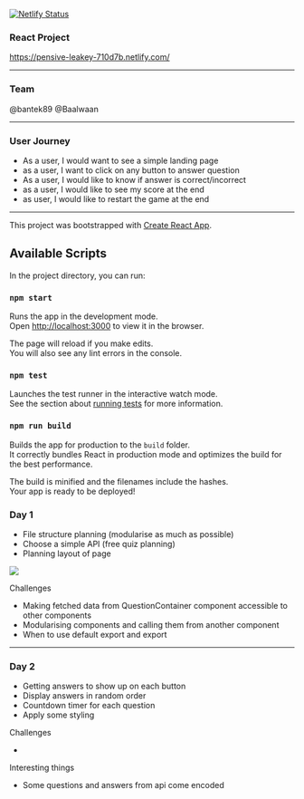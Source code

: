 [![Netlify Status](https://api.netlify.com/api/v1/badges/0d0495da-9f6e-4448-ada0-70dc5214bcce/deploy-status)](https://app.netlify.com/sites/pensive-leakey-710d7b/deploys)

### React Project

https://pensive-leakey-710d7b.netlify.com/

---
### Team

@bantek89
@Baalwaan

---

### User Journey

- As a user, I would want to see a simple landing page
- as a user, I want to click on any button to answer question
- As a user, I would like to know if answer is correct/incorrect
- as a user, I would like to see my score at the end 
- as user, I would like to restart the game at the end


---

This project was bootstrapped with [Create React App](https://github.com/facebook/create-react-app).

## Available Scripts

In the project directory, you can run:

### `npm start`

Runs the app in the development mode.<br>
Open [http://localhost:3000](http://localhost:3000) to view it in the browser.

The page will reload if you make edits.<br>
You will also see any lint errors in the console.

### `npm test`

Launches the test runner in the interactive watch mode.<br>
See the section about [running tests](https://facebook.github.io/create-react-app/docs/running-tests) for more information.

### `npm run build`

Builds the app for production to the `build` folder.<br>
It correctly bundles React in production mode and optimizes the build for the best performance.

The build is minified and the filenames include the hashes.<br>
Your app is ready to be deployed!





### Day 1
	
- File structure planning (modularise as much as possible)
- Choose a simple API (free quiz planning)
- Planning layout of page


![](https://i.imgur.com/GbGe1W1.png)


Challenges 

- Making fetched data from QuestionContainer component accessible to other components
- Modularising components and calling them from another component
- When to use default export and export

---

### Day 2

- Getting answers to show up on each button
- Display answers in random order
- Countdown timer for each question
- Apply some styling


Challenges

- 


Interesting things

- Some questions and answers from api come encoded
